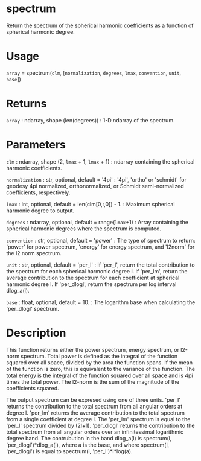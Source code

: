 # spectrum

Return the spectrum of the spherical harmonic coefficients as a function of spherical harmonic degree.

# Usage

`array` = spectrum(`clm`, [`normalization`, `degrees`, `lmax`, `convention`, `unit`, `base`])

# Returns

`array` : ndarray, shape (len(degrees))
:   1-D ndarray of the spectrum.

# Parameters

`clm` : ndarray, shape (2, `lmax` + 1, `lmax` + 1)
:   ndarray containing the spherical harmonic coefficients.

`normalization` : str, optional, default = '4pi'
:   '4pi', 'ortho' or 'schmidt' for geodesy 4pi normalized, orthonormalized, or Schmidt semi-normalized coefficients, respectively.

`lmax` : int, optional, default = len(clm[0,:,0]) - 1.
:   Maximum spherical harmonic degree to output.

`degrees` : ndarray, optional, default = range(`lmax`+1)
:   Array containing the spherical harmonic degrees where the spectrum is computed.

`convention` : str, optional, default = 'power'
:   The type of spectrum to return: 'power' for power spectrum, 'energy' for energy spectrum, and 'l2norm' for the l2 norm spectrum.

`unit` : str, optional, default = 'per_l'
:   If 'per_l', return the total contribution to the spectrum for each spherical harmonic degree l. If 'per_lm', return the average contribution to the spectrum for each coefficient at spherical harmonic degree l. If 'per_dlogl', return the spectrum per log interval dlog_a(l).

`base` : float, optional, default = 10.
:    The logarithm base when calculating the 'per_dlogl' spectrum.

# Description

This function returns either the power spectrum, energy spectrum, or l2-norm spectrum. Total power is defined as the integral of the function squared over all space, divided by the area the function spans. If the mean of the function is zero, this is equivalent to the variance of the function. The total energy is the integral of the function squared over all space and is 4pi times the total power. The l2-norm is the sum of the magnitude of the coefficients squared.

The output spectrum can be expresed using one of three units. 'per_l' returns the contribution to the total spectrum from all angular orders at degree l. 'per_lm' returns the average contribution to the total spectrum from a single coefficient at degree l. The 'per_lm' spectrum is equal to the 'per_l' spectrum divided by (2l+1). 'per_dlogl' returns the contribution to the total spectrum from all angular orders over an infinitessimal logarithmic degree band. The contrubution in the band dlog_a(l) is spectrum(l, 'per_dlogl')\*dlog_a(l), where a is the base, and where spectrum(l, 'per_dlogl') is equal to spectrum(l, 'per_l')\*l\*log(a).